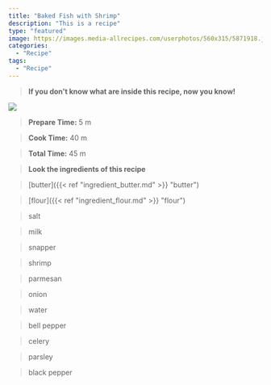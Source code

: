 ```yaml
---
title: "Baked Fish with Shrimp"
description: "This is a recipe"
type: "featured"
image: https://images.media-allrecipes.com/userphotos/560x315/5871918.jpg
categories: 
  - "Recipe"
tags: 
  - "Recipe"
---
```



>**If you don't know what are inside this recipe, now you know!**

![](../images/Recipes-Banner.jpg)
> **Prepare Time:** 5 m


> **Cook Time:** 40 m


> **Total Time:** 45 m

> **Look the ingredients of this recipe**

> [butter]({{< ref "ingredient_butter.md" >}} "butter")

> [flour]({{< ref "ingredient_flour.md" >}} "flour")

> salt

> milk

> snapper

> shrimp

> parmesan

> onion

> water

> bell pepper

> celery

> parsley

> black pepper

